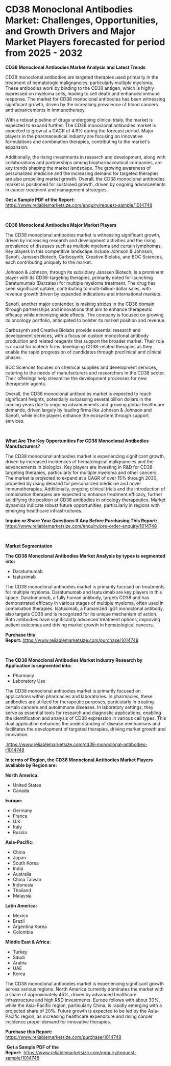 <p><h1>CD38 Monoclonal Antibodies Market: Challenges, Opportunities, and Growth Drivers and Major Market Players forecasted for period from 2025 - 2032</h1></p><p><strong>CD38 Monoclonal Antibodies Market Analysis and Latest Trends</strong></p>
<p><p>CD38 monoclonal antibodies are targeted therapies used primarily in the treatment of hematologic malignancies, particularly multiple myeloma. These antibodies work by binding to the CD38 antigen, which is highly expressed on myeloma cells, leading to cell death and enhanced immune response. The market for CD38 monoclonal antibodies has been witnessing significant growth, driven by the increasing prevalence of blood cancers and advancements in immunotherapy.</p><p>With a robust pipeline of drugs undergoing clinical trials, the market is expected to expand further. The CD38 monoclonal antibodies market is expected to grow at a CAGR of 4.6% during the forecast period. Major players in the pharmaceutical industry are focusing on innovative formulations and combination therapies, contributing to the market's expansion. </p><p>Additionally, the rising investments in research and development, along with collaborations and partnerships among biopharmaceutical companies, are key trends shaping the market landscape. The growing awareness of personalized medicine and the increasing demand for targeted therapies are also propelling market growth. Overall, the CD38 monoclonal antibodies market is positioned for sustained growth, driven by ongoing advancements in cancer treatment and management strategies.</p></p>
<p><strong>Get a Sample PDF of the Report:&nbsp;</strong> <a href="https://www.reliablemarketsize.com/enquiry/request-sample/1014748?utm_campaign=3270&utm_medium=2&utm_source=Github&utm_content=ia&utm_term=17042025&utm_id=cd38-monoclonal-antibodies">https://www.reliablemarketsize.com/enquiry/request-sample/1014748</a></p>
<p>&nbsp;</p>
<p><strong>CD38 Monoclonal Antibodies Major Market Players</strong></p>
<p><p>The CD38 monoclonal antibodies market is witnessing significant growth, driven by increasing research and development activities and the rising prevalence of diseases such as multiple myeloma and certain lymphomas. Key players in this competitive landscape include Johnson & Johnson, Sanofi, Janssen Biotech, Carbosynth, Creative Biolabs, and BOC Sciences, each contributing uniquely to the market.</p><p>Johnson & Johnson, through its subsidiary Janssen Biotech, is a prominent player with its CD38-targeting therapies, primarily noted for launching Daratumumab (Darzalex) for multiple myeloma treatment. The drug has seen significant uptake, contributing to multi-billion-dollar sales, with revenue growth driven by expanded indications and international markets. </p><p>Sanofi, another major contender, is making strides in the CD38 domain through partnerships and innovations that aim to enhance therapeutic efficacy while minimizing side effects. The company is focused on growing its oncology portfolio, anticipated to bolster its market position and revenue.</p><p>Carbosynth and Creative Biolabs provide essential research and development services, with a focus on custom monoclonal antibody production and related reagents that support the broader market. Their role is crucial for biotech firms developing CD38-related therapies as they enable the rapid progression of candidates through preclinical and clinical phases.</p><p>BOC Sciences focuses on chemical supplies and development services, catering to the needs of manufacturers and researchers in the CD38 sector. Their offerings help streamline the development processes for new therapeutic agents.</p><p>Overall, the CD38 monoclonal antibodies market is expected to reach significant heights, potentially surpassing several billion dollars in the coming years due to ongoing advancements and growing global healthcare demands, driven largely by leading firms like Johnson & Johnson and Sanofi, while niche players enhance the ecosystem through support services.</p></p>
<p>&nbsp;</p>
<p><strong>What Are The Key Opportunities For CD38 Monoclonal Antibodies Manufacturers?</strong></p>
<p><p>The CD38 monoclonal antibodies market is experiencing significant growth, driven by increased incidences of hematological malignancies and the advancements in biologics. Key players are investing in R&D for CD38-targeting therapies, particularly for multiple myeloma and other cancers. The market is projected to expand at a CAGR of over 15% through 2030, propelled by rising demand for personalized medicine and novel immunotherapies. Additionally, ongoing clinical trials and the introduction of combination therapies are expected to enhance treatment efficacy, further solidifying the position of CD38 antibodies in oncology therapeutics. Market dynamics indicate robust future opportunities, particularly in regions with emerging healthcare infrastructures.</p></p>
<p><strong>Inquire or Share Your Questions If Any Before Purchasing This Report:</strong> <a href="https://www.reliablemarketsize.com/enquiry/pre-order-enquiry/1014748?utm_campaign=3270&utm_medium=2&utm_source=Github&utm_content=ia&utm_term=17042025&utm_id=cd38-monoclonal-antibodies">https://www.reliablemarketsize.com/enquiry/pre-order-enquiry/1014748</a></p>
<p>&nbsp;</p>
<p><strong>Market Segmentation</strong></p>
<p><strong>The CD38 Monoclonal Antibodies Market Analysis by types is segmented into:</strong></p>
<p><ul><li>Daratumumab</li><li>Isatuximab</li></ul></p>
<p><p>The CD38 monoclonal antibodies market is primarily focused on treatments for multiple myeloma. Daratumumab and Isatuximab are key players in this space. Daratumumab, a fully human antibody, targets CD38 and has demonstrated efficacy in various stages of multiple myeloma, often used in combination therapies. Isatuximab, a humanized IgG1 monoclonal antibody, also targets CD38 and is recognized for its unique mechanism of action. Both antibodies have significantly advanced treatment options, improving patient outcomes and driving market growth in hematological cancers.</p></p>
<p><strong>Purchase this Report:&nbsp;</strong><a href="https://www.reliablemarketsize.com/purchase/1014748?utm_campaign=3270&utm_medium=2&utm_source=Github&utm_content=ia&utm_term=17042025&utm_id=cd38-monoclonal-antibodies">https://www.reliablemarketsize.com/purchase/1014748</a></p>
<p>&nbsp;</p>
<p><strong>The CD38 Monoclonal Antibodies Market Industry Research by Application is segmented into:</strong></p>
<p><ul><li>Pharmacy</li><li>Laboratory Use</li></ul></p>
<p><p>The CD38 monoclonal antibodies market is primarily focused on applications within pharmacies and laboratories. In pharmacies, these antibodies are utilized for therapeutic purposes, particularly in treating certain cancers and autoimmune diseases. In laboratory settings, they serve as essential tools for research and diagnostic applications, enabling the identification and analysis of CD38 expression in various cell types. This dual application enhances the understanding of disease mechanisms and facilitates the development of targeted therapies, driving market growth and innovation.</p></p>
<p><a href="https://www.reliablemarketsize.com/cd38-monoclonal-antibodies-r1014748?utm_campaign=3270&utm_medium=2&utm_source=Github&utm_content=ia&utm_term=17042025&utm_id=cd38-monoclonal-antibodies">&nbsp;https://www.reliablemarketsize.com/cd38-monoclonal-antibodies-r1014748</a></p>
<p><strong>In terms of Region, the CD38 Monoclonal Antibodies Market Players available by Region are:</strong></p>
<p>
    <p> <strong> North America: </strong>
        <ul>
            <li>United States</li>
            <li>Canada</li>
        </ul>
        </p> 
    <p> <strong> Europe: </strong>
        <ul>
            <li>Germany</li>
            <li>France</li>
            <li>U.K.</li>
            <li>Italy</li>
            <li>Russia</li>
        </ul>
        </p> 
    <p> <strong> Asia-Pacific: </strong>
        <ul>
            <li>China</li>
            <li>Japan</li>
            <li>South Korea</li>
            <li>India</li>
            <li>Australia</li>
            <li>China Taiwan</li>
            <li>Indonesia</li>
            <li>Thailand</li>
            <li>Malaysia</li>
        </ul>
        </p> 
    <p> <strong> Latin America: </strong>
        <ul>
            <li>Mexico</li>
            <li>Brazil</li>
            <li>Argentina Korea</li>
            <li>Colombia</li>
        </ul>
        </p> 
    <p> <strong> Middle East & Africa: </strong>
        <ul>
            <li>Turkey</li>
            <li>Saudi</li>
            <li>Arabia</li>
            <li>UAE</li>
            <li>Korea</li>
        </ul>
    </p>
    </p>
<p><p>The CD38 monoclonal antibodies market is experiencing significant growth across various regions. North America currently dominates the market with a share of approximately 45%, driven by advanced healthcare infrastructure and high R&D investments. Europe follows with about 30%, while the Asia-Pacific region, particularly China, is rapidly emerging with a projected share of 20%. Future growth is expected to be led by the Asia-Pacific region, as increasing healthcare expenditure and rising cancer incidence propel demand for innovative therapies.</p></p>
<p><strong>Purchase this Report: </strong><a href="https://www.reliablemarketsize.com/purchase/1014748?utm_campaign=3270&utm_medium=2&utm_source=Github&utm_content=ia&utm_term=17042025&utm_id=cd38-monoclonal-antibodies">https://www.reliablemarketsize.com/purchase/1014748</a></p>
<p>&nbsp;<strong>Get a Sample PDF of the Report:&nbsp;&nbsp;</strong><a href="https://www.reliablemarketsize.com/enquiry/request-sample/1014748?utm_campaign=3270&utm_medium=2&utm_source=Github&utm_content=ia&utm_term=17042025&utm_id=cd38-monoclonal-antibodies">https://www.reliablemarketsize.com/enquiry/request-sample/1014748</a></p>
<p><strong></strong></p>
<p><p></p><p></p><p></p></p>
